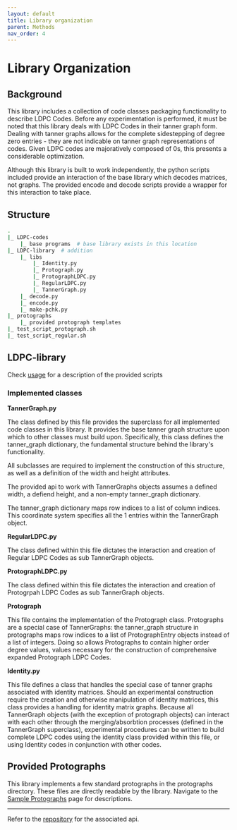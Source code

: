 ```yaml
---
layout: default
title: Library organization
parent: Methods
nav_order: 4
---
```


# Library Organization

## Background
This library includes a collection of code classes packaging functionality to describe LDPC Codes. Before any experimentation is performed, it must be noted that this library deals with LDPC Codes in their tanner graph form. Dealing with tanner graphs allows for the complete sidestepping of degree zero entries - they are not indicable on tanner graph representations of codes. Given LDPC codes are majoratively composed of 0s, this presents a considerable optimization.

Although this library is built to work independently, the python scripts included provide an interaction of the base library which decodes matrices, not graphs. The provided encode and decode scripts provide a wrapper for this interaction to take place.

## Structure

```sh
.
|_ LDPC-codes
    |_ base programs  # base library exists in this location
|_ LDPC-library  # addition
    |_ libs
        |_ Identity.py
        |_ Protograph.py
        |_ ProtographLDPC.py
        |_ RegularLDPC.py
        |_ TannerGraph.py
    |_ decode.py
    |_ encode.py
    |_ make-pchk.py
|_ protographs
    |_ provided protograph templates
|_ test_script_protograph.sh
|_ test_script_regular.sh
```

## LDPC-library

Check [usage](TODO) for a description of the provided scripts

### Implemented classes

<strong>TannerGraph.py</strong>

The class defined by this file provides the superclass for all implemented code classes in this library. It provides the base tanner graph structure upon which to other classes must build upon. Specifically, this class defines the tanner_graph dictionary, the fundamental structure behind the library's functionality. 

All subclasses are required to implement the construction of this structure, as well as a definition of the width and height attributes.

The provided api to work with TannerGraphs objects assumes a defined width, a defiend height, and a non-empty tanner_graph dictionary.

The tanner_graph dictionary maps row indices to a list of column indices. This coordinate system specifies all the 1 entries within the TannerGraph object.


<strong>RegularLDPC.py</strong>

The class defined within this file dictates the interaction and creation of Regular LDPC Codes as sub TannerGraph objects.

<strong>ProtographLDPC.py</strong>

The class defined within this file dictates the interaction and creation of Protogrpah LDPC Codes as sub TannerGraph objects.

<strong>Protograph</strong>

This file contains the implementation of the Protograph class. Protographs are a special case of TannerGraphs: the tanner_graph structure in protographs maps row indices to a list of ProtographEntry objects instead of a list of integers. Doing so allows Protographs to contain higher order degree values, values necessary for the construction of comprehensive expanded Protograph LDPC Codes.

<strong>Identity.py</strong>

This file defines a class that handles the special case of tanner graphs associated with identity matrices. Should an experimental construction require the creation and otherwise manipulation of identity matrices, this class provides a handling for identity matrix graphs. Because all TannerGraph objects (with the exception of protograph objects) can interact with each other through the merging/absorbtion processes (defined in the TannerGraph superclass), experimental procedures can be written to build complete LDPC codes using the identity class provided within this file, or using Identity codes in conjunction with other codes.

## Provided Protographs

This library implements a few standard protographs in the protographs directory. These files are directly readable by the library. Navigate to the [Sample Protographs](./methods-sample-protographs.html) page for descriptions.

-----
Refer to the [repository](https://github.com/shubhamchandak94/ProtographLDPC/tree/master/LDPC-library/libs) for the associated api.
